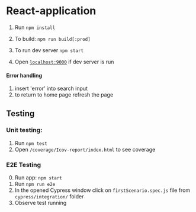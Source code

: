 # React-application

1) Run `npm install`

2) To build: `npm run build[:prod]`

3) To run dev server `npm start`

4) Open [`localhost:9000`][1] if dev server is run

[1]:http://localhost:9000

#### Error handling
1) insert 'error' into search input
2) to return to home page refresh the page


## Testing

### Unit testing:
1) Run `npm test`
2) Open `/coverage/Icov-report/index.html` to see coverage

### E2E Testing
0) Run app: `npm start`
1) Run `npm run e2e`
2) In the opened Cypress window click on `firstScenario.spec.js` file from `cypress/integration/` folder
3) Observe test running

